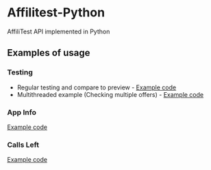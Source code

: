 # Affilitest-Python
AffiliTest API implemented in Python


## Examples of usage

### Testing
  * Regular testing and compare to preview - [Example code](example.testing.py)
  * Multithreaded example (Checking multiple offers) - [Example code](example.testing.multithreaded.py)

### App Info
  [Example code](example.appinfo.py)

### Calls Left
  [Example code](example.callsleft.py)
